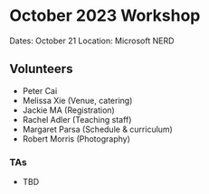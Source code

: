 # October 2023 Workshop

Dates: October 21
Location: Microsoft NERD

## Volunteers

* Peter Cai
* Melissa Xie (Venue, catering)
* Jackie MA (Registration)
* Rachel Adler (Teaching staff)
* Margaret Parsa (Schedule & curriculum)
* Robert Morris (Photography)

### TAs

* TBD

